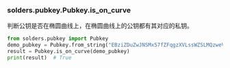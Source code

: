 ### solders.pubkey.Pubkey.is_on_curve
判断公钥是否在椭圆曲线上，在椭圆曲线上的公钥都有其对应的私钥。

```python
from solders.pubkey import Pubkey
demo_pubkey = Pubkey.from_string("EBziZDuZwJNSMx57fZFqgzXVLssWZSLMQzweVkGzRdVv")
result = Pubkey.is_on_curve(demo_pubkey)
print(result)  # True
```
